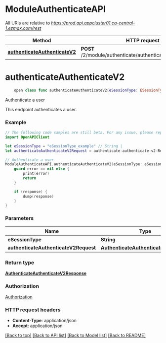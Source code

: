# ModuleAuthenticateAPI

All URIs are relative to *https://prod.api.appcluster01.ca-central-1.ezmax.com/rest*

Method | HTTP request | Description
------------- | ------------- | -------------
[**authenticateAuthenticateV2**](ModuleAuthenticateAPI.md#authenticateauthenticatev2) | **POST** /2/module/authenticate/authenticate/{eSessionType} | Authenticate a user


# **authenticateAuthenticateV2**
```swift
    open class func authenticateAuthenticateV2(eSessionType: ESessionType_authenticateAuthenticateV2, authenticateAuthenticateV2Request: AuthenticateAuthenticateV2Request, completion: @escaping (_ data: AuthenticateAuthenticateV2Response?, _ error: Error?) -> Void)
```

Authenticate a user

This endpoint authenticates a user.

### Example 
```swift
// The following code samples are still beta. For any issue, please report via http://github.com/OpenAPITools/openapi-generator/issues/new
import OpenAPIClient

let eSessionType = "eSessionType_example" // String | 
let authenticateAuthenticateV2Request = authenticate-authenticate-v2-Request(pksCustomerCode: "pksCustomerCode_example", sEmailAddress: "sEmailAddress_example", sUserLoginname: "sUserLoginname_example", sPassword: "sPassword_example", sPasswordEncrypted: "sPasswordEncrypted_example") // AuthenticateAuthenticateV2Request | 

// Authenticate a user
ModuleAuthenticateAPI.authenticateAuthenticateV2(eSessionType: eSessionType, authenticateAuthenticateV2Request: authenticateAuthenticateV2Request) { (response, error) in
    guard error == nil else {
        print(error)
        return
    }

    if (response) {
        dump(response)
    }
}
```

### Parameters

Name | Type | Description  | Notes
------------- | ------------- | ------------- | -------------
 **eSessionType** | **String** |  | 
 **authenticateAuthenticateV2Request** | [**AuthenticateAuthenticateV2Request**](AuthenticateAuthenticateV2Request.md) |  | 

### Return type

[**AuthenticateAuthenticateV2Response**](AuthenticateAuthenticateV2Response.md)

### Authorization

[Authorization](../README.md#Authorization)

### HTTP request headers

 - **Content-Type**: application/json
 - **Accept**: application/json

[[Back to top]](#) [[Back to API list]](../README.md#documentation-for-api-endpoints) [[Back to Model list]](../README.md#documentation-for-models) [[Back to README]](../README.md)

